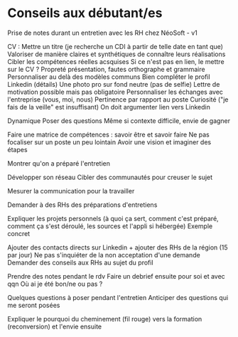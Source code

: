 # Conseils aux débutant/es

Prise de notes durant un entretien avec les RH chez NéoSoft - v1

CV : 
Mettre un titre (je recherche un CDI à partir de telle date en tant que)
Valoriser de manière claires et synthétiques de connaître leurs réalisations
Cibler les compétences réelles acsquises
Si ce n'est pas en lien, le mettre sur le CV ?
Propreté présentation, fautes orthographe et grammaire
Personnaliser au delà des modèles communs
Bien compléter le profil Linkedin (détails)
Une photo pro sur fond neutre (pas de selfie)
Lettre de motivation possible mais pas obligatoire
Personnaliser les échanges avec l'entreprise (vous, moi, nous)
Pertinence par rapport au poste
Curiosité ("je fais de la veille" est insuffisant)
On doit argumenter
lien vers Linkedin

Dynamique
Poser des questions
Même si contexte difficile, envie de gagner

Faire une matrice de compétences : savoir être et savoir faire
Ne pas focaliser sur un poste un peu lointain
Avoir une vision et imaginer des étapes

Montrer qu'on a préparé l'entretien

Développer son réseau
Cibler des communautés pour creuser le sujet

Mesurer la communication pour la travailler

Demander à des RHs des préparations d'entretiens

Expliquer les projets personnels (à quoi ça sert, comment c'est préparé, comment ça s'est déroulé, les sources et l'appli si hébergée)
Exemple concret

Ajouter des contacts directs sur Linkedin + ajouter des RHs de la région (15 par jour)
Ne pas s'inquiéter de la non acceptation d'une demande
Demander des conseils aux RHs au sujet du profil

Prendre des notes pendant le rdv
Faire un debrief ensuite pour soi et avec qqn
Où ai je été bon/ne ou pas ?

Quelques questions à poser pendant l'entretien
Anticiper des questions qui me seront posées

Expliquer le pourquoi du cheminement (fil rouge) vers la formation (reconversion) et l'envie ensuite
